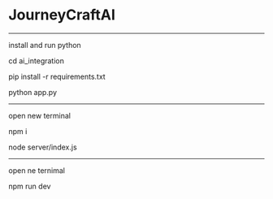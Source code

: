 # JourneyCraftAI

***
install and run python

cd ai_integration

pip install -r requirements.txt

python app.py


***
open new terminal

npm i

node server/index.js


***
open ne ternimal

npm run dev
